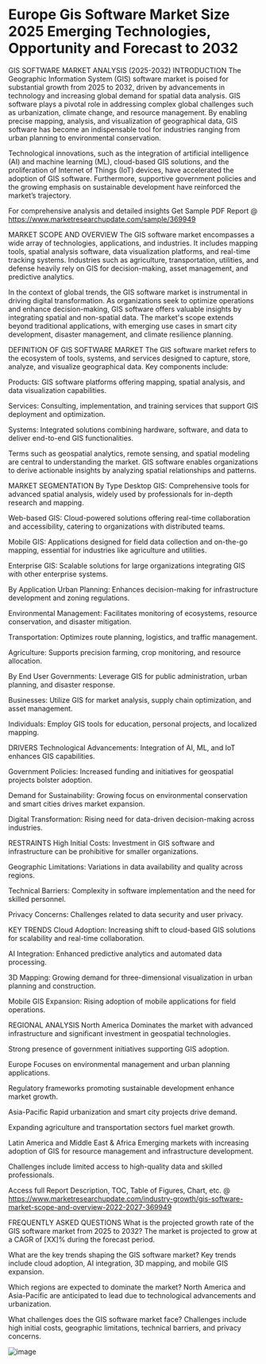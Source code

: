 # Europe Gis Software Market Size 2025 Emerging Technologies, Opportunity and Forecast to 2032
GIS SOFTWARE MARKET ANALYSIS (2025-2032)
INTRODUCTION
The Geographic Information System (GIS) software market is poised for substantial growth from 2025 to 2032, driven by advancements in technology and increasing global demand for spatial data analysis. GIS software plays a pivotal role in addressing complex global challenges such as urbanization, climate change, and resource management. By enabling precise mapping, analysis, and visualization of geographical data, GIS software has become an indispensable tool for industries ranging from urban planning to environmental conservation.

Technological innovations, such as the integration of artificial intelligence (AI) and machine learning (ML), cloud-based GIS solutions, and the proliferation of Internet of Things (IoT) devices, have accelerated the adoption of GIS software. Furthermore, supportive government policies and the growing emphasis on sustainable development have reinforced the market’s trajectory.

For comprehensive analysis and detailed insights Get Sample PDF Report @ https://www.marketresearchupdate.com/sample/369949


MARKET SCOPE AND OVERVIEW
The GIS software market encompasses a wide array of technologies, applications, and industries. It includes mapping tools, spatial analysis software, data visualization platforms, and real-time tracking systems. Industries such as agriculture, transportation, utilities, and defense heavily rely on GIS for decision-making, asset management, and predictive analytics.

In the context of global trends, the GIS software market is instrumental in driving digital transformation. As organizations seek to optimize operations and enhance decision-making, GIS software offers valuable insights by integrating spatial and non-spatial data. The market's scope extends beyond traditional applications, with emerging use cases in smart city development, disaster management, and climate resilience planning.

DEFINITION OF GIS SOFTWARE MARKET
The GIS software market refers to the ecosystem of tools, systems, and services designed to capture, store, analyze, and visualize geographical data. Key components include:

Products: GIS software platforms offering mapping, spatial analysis, and data visualization capabilities.

Services: Consulting, implementation, and training services that support GIS deployment and optimization.

Systems: Integrated solutions combining hardware, software, and data to deliver end-to-end GIS functionalities.

Terms such as geospatial analytics, remote sensing, and spatial modeling are central to understanding the market. GIS software enables organizations to derive actionable insights by analyzing spatial relationships and patterns.

MARKET SEGMENTATION
By Type
Desktop GIS: Comprehensive tools for advanced spatial analysis, widely used by professionals for in-depth research and mapping.

Web-based GIS: Cloud-powered solutions offering real-time collaboration and accessibility, catering to organizations with distributed teams.

Mobile GIS: Applications designed for field data collection and on-the-go mapping, essential for industries like agriculture and utilities.

Enterprise GIS: Scalable solutions for large organizations integrating GIS with other enterprise systems.

By Application
Urban Planning: Enhances decision-making for infrastructure development and zoning regulations.

Environmental Management: Facilitates monitoring of ecosystems, resource conservation, and disaster mitigation.

Transportation: Optimizes route planning, logistics, and traffic management.

Agriculture: Supports precision farming, crop monitoring, and resource allocation.

By End User
Governments: Leverage GIS for public administration, urban planning, and disaster response.

Businesses: Utilize GIS for market analysis, supply chain optimization, and asset management.

Individuals: Employ GIS tools for education, personal projects, and localized mapping.

DRIVERS
Technological Advancements: Integration of AI, ML, and IoT enhances GIS capabilities.

Government Policies: Increased funding and initiatives for geospatial projects bolster adoption.

Demand for Sustainability: Growing focus on environmental conservation and smart cities drives market expansion.

Digital Transformation: Rising need for data-driven decision-making across industries.

RESTRAINTS
High Initial Costs: Investment in GIS software and infrastructure can be prohibitive for smaller organizations.

Geographic Limitations: Variations in data availability and quality across regions.

Technical Barriers: Complexity in software implementation and the need for skilled personnel.

Privacy Concerns: Challenges related to data security and user privacy.

KEY TRENDS
Cloud Adoption: Increasing shift to cloud-based GIS solutions for scalability and real-time collaboration.

AI Integration: Enhanced predictive analytics and automated data processing.

3D Mapping: Growing demand for three-dimensional visualization in urban planning and construction.

Mobile GIS Expansion: Rising adoption of mobile applications for field operations.

REGIONAL ANALYSIS
North America
Dominates the market with advanced infrastructure and significant investment in geospatial technologies.

Strong presence of government initiatives supporting GIS adoption.

Europe
Focuses on environmental management and urban planning applications.

Regulatory frameworks promoting sustainable development enhance market growth.

Asia-Pacific
Rapid urbanization and smart city projects drive demand.

Expanding agriculture and transportation sectors fuel market growth.

Latin America and Middle East & Africa
Emerging markets with increasing adoption of GIS for resource management and infrastructure development.

Challenges include limited access to high-quality data and skilled professionals.

Access full Report Description, TOC, Table of Figures, Chart, etc. @ https://www.marketresearchupdate.com/industry-growth/gis-software-market-scope-and-overview-2022-2027-369949


FREQUENTLY ASKED QUESTIONS
What is the projected growth rate of the GIS software market from 2025 to 2032? The market is projected to grow at a CAGR of [XX]% during the forecast period.

What are the key trends shaping the GIS software market? Key trends include cloud adoption, AI integration, 3D mapping, and mobile GIS expansion.

Which regions are expected to dominate the market? North America and Asia-Pacific are anticipated to lead due to technological advancements and urbanization.

What challenges does the GIS software market face? Challenges include high initial costs, geographic limitations, technical barriers, and privacy concerns.

![image](https://github.com/user-attachments/assets/d0b367ff-ba0c-4493-a574-c4eecfbfc771)
